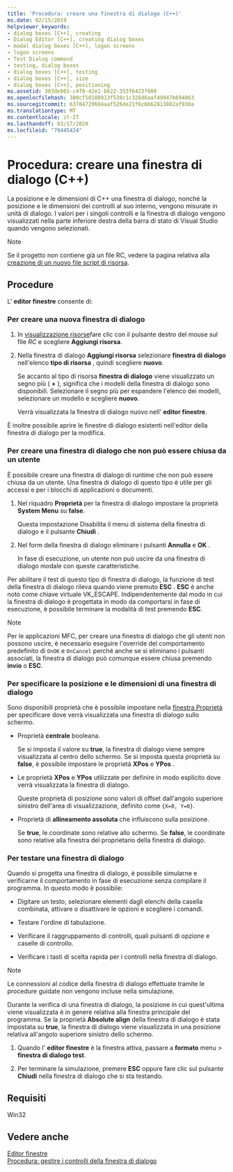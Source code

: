 ```yaml
---
title: 'Procedura: creare una finestra di dialogo (C++)'
ms.date: 02/15/2019
helpviewer_keywords:
- dialog boxes [C++], creating
- Dialog Editor [C++], creating dialog boxes
- modal dialog boxes [C++], logon screens
- logon screens
- Test Dialog command
- testing, dialog boxes
- dialog boxes [C++], testing
- dialog boxes [C++], size
- dialog boxes [C++], positioning
ms.assetid: 303de801-c4f8-42e1-b622-353f6423f688
ms.openlocfilehash: 380cf58180913f538c1c326d6aaf49947b694063
ms.sourcegitcommit: 63784729604aaf526de21f6c6b62813882af930a
ms.translationtype: MT
ms.contentlocale: it-IT
ms.lasthandoff: 03/17/2020
ms.locfileid: "79445424"
---
```

# <a name="how-to-create-a-dialog-box-c"></a>Procedura: creare una finestra di dialogo (C++)

La posizione e le dimensioni di C++ una finestra di dialogo, nonché la posizione e le dimensioni dei controlli al suo interno, vengono misurate in unità di dialogo. I valori per i singoli controlli e la finestra di dialogo vengono visualizzati nella parte inferiore destra della barra di stato di Visual Studio quando vengono selezionati.

> [!NOTE]
> Se il progetto non contiene già un file RC, vedere la pagina relativa alla [creazione di un nuovo file script di risorsa](../windows/how-to-create-a-resource-script-file.md).

## <a name="how-to"></a>Procedure

L' **editor finestre** consente di:

### <a name="to-create-a-new-dialog-box"></a>Per creare una nuova finestra di dialogo

1. In [visualizzazione risorse](how-to-create-a-resource-script-file.md#create-resources)fare clic con il pulsante destro del mouse sul file *RC* e scegliere **Aggiungi risorsa**.

1. Nella finestra di dialogo **Aggiungi risorsa** selezionare **finestra di dialogo** nell'elenco **tipo di risorsa** , quindi scegliere **nuovo**.

   Se accanto al tipo di risorsa **finestra di dialogo** viene visualizzato un segno più ( **+** ), significa che i modelli della finestra di dialogo sono disponibili. Selezionare il segno più per espandere l'elenco dei modelli, selezionare un modello e scegliere **nuovo**.

   Verrà visualizzata la finestra di dialogo nuovo nell' **editor finestre**.

È inoltre possibile aprire le finestre di dialogo esistenti nell'editor della finestra di dialogo per la modifica.

### <a name="to-create-a-dialog-box-that-a-user-cant-exit"></a>Per creare una finestra di dialogo che non può essere chiusa da un utente

È possibile creare una finestra di dialogo di runtime che non può essere chiusa da un utente. Una finestra di dialogo di questo tipo è utile per gli accessi e per i blocchi di applicazioni o documenti.

1. Nel riquadro **Proprietà** per la finestra di dialogo impostare la proprietà **System Menu** su **false**.

   Questa impostazione Disabilita il menu di sistema della finestra di dialogo e il pulsante **Chiudi** .

1. Nel form della finestra di dialogo eliminare i pulsanti **Annulla** e **OK** .

   In fase di esecuzione, un utente non può uscire da una finestra di dialogo modale con queste caratteristiche.

Per abilitare il test di questo tipo di finestra di dialogo, la funzione di test della finestra di dialogo rileva quando viene premuto **ESC** . **ESC** è anche noto come chiave virtuale VK_ESCAPE. Indipendentemente dal modo in cui la finestra di dialogo è progettata in modo da comportarsi in fase di esecuzione, è possibile terminare la modalità di test premendo **ESC**.

> [!NOTE]
> Per le applicazioni MFC, per creare una finestra di dialogo che gli utenti non possono uscire, è necessario eseguire l'override del comportamento predefinito di `OnOK` e `OnCancel` perché anche se si eliminano i pulsanti associati, la finestra di dialogo può comunque essere chiusa premendo **invio** o **ESC**.

### <a name="to-specify-the-location-and-size-of-a-dialog-box"></a>Per specificare la posizione e le dimensioni di una finestra di dialogo

Sono disponibili proprietà che è possibile impostare nella [finestra Proprietà](/visualstudio/ide/reference/properties-window) per specificare dove verrà visualizzata una finestra di dialogo sullo schermo.

- Proprietà **centrale** booleana.

   Se si imposta il valore su **true**, la finestra di dialogo viene sempre visualizzata al centro dello schermo. Se si imposta questa proprietà su **false**, è possibile impostare le proprietà **XPos** e **YPos** .

- Le proprietà **XPos** e **YPos** utilizzate per definire in modo esplicito dove verrà visualizzata la finestra di dialogo.

   Queste proprietà di posizione sono valori di offset dall'angolo superiore sinistro dell'area di visualizzazione, definito come `{X=0, Y=0}`.

- Proprietà di **allineamento assoluta** che influiscono sulla posizione.

   Se **true**, le coordinate sono relative allo schermo. Se **false**, le coordinate sono relative alla finestra del proprietario della finestra di dialogo.

### <a name="to-test-a-dialog-box"></a>Per testare una finestra di dialogo

Quando si progetta una finestra di dialogo, è possibile simularne e verificarne il comportamento in fase di esecuzione senza compilare il programma. In questo modo è possibile:

- Digitare un testo, selezionare elementi dagli elenchi della casella combinata, attivare o disattivare le opzioni e scegliere i comandi.

- Testare l'ordine di tabulazione.

- Verificare il raggruppamento di controlli, quali pulsanti di opzione e caselle di controllo.

- Verificare i tasti di scelta rapida per i controlli nella finestra di dialogo.

> [!NOTE]
> Le connessioni al codice della finestra di dialogo effettuate tramite le procedure guidate non vengono incluse nella simulazione.

Durante la verifica di una finestra di dialogo, la posizione in cui quest'ultima viene visualizzata è in genere relativa alla finestra principale del programma. Se la proprietà **Absolute align** della finestra di dialogo è stata impostata su **true**, la finestra di dialogo viene visualizzata in una posizione relativa all'angolo superiore sinistro dello schermo.

1. Quando l' **editor finestre** è la finestra attiva, passare a **formato** menu > **finestra di dialogo test**.

1. Per terminare la simulazione, premere **ESC** oppure fare clic sul pulsante **Chiudi** nella finestra di dialogo che si sta testando.

## <a name="requirements"></a>Requisiti

Win32

## <a name="see-also"></a>Vedere anche

[Editor finestre](../windows/dialog-editor.md)<br/>
[Procedura: gestire i controlli della finestra di dialogo](../windows/controls-in-dialog-boxes.md)<br/>